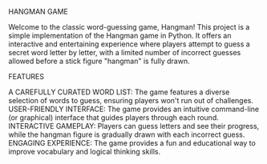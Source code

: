 HANGMAN GAME



Welcome to the classic word-guessing game, Hangman! 
This project is a simple implementation of the Hangman game in Python. 
It offers an interactive and entertaining experience where players attempt to guess a secret word letter by letter, 
with a limited number of incorrect guesses allowed before a stick figure "hangman" is fully drawn.


FEATURES

A CAREFULLY CURATED WORD LIST: The game features a diverse selection of words to guess, ensuring players won't run out of challenges.
USER-FRIENDLY INTERFACE: The game provides an intuitive command-line (or graphical) interface that guides players through each round.
INTERACTIVE GAMEPLAY: Players can guess letters and see their progress, while the hangman figure is gradually drawn with each incorrect guess.
ENGAGING EXPERIENCE: The game provides a fun and educational way to improve vocabulary and logical thinking skills.
